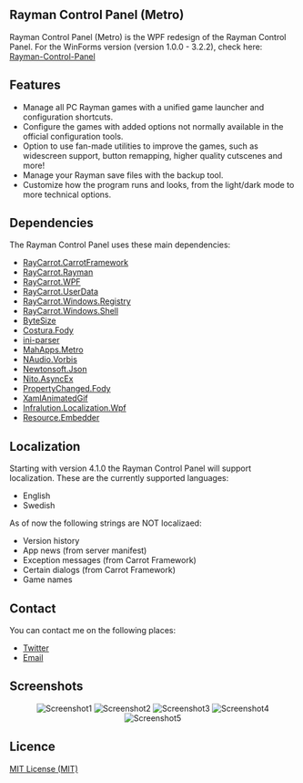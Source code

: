 ## Rayman Control Panel (Metro)
Rayman Control Panel (Metro) is the WPF redesign of the Rayman Control Panel. For the WinForms version (version 1.0.0 - 3.2.2), check here: [Rayman-Control-Panel](https://github.com/RayCarrot/Rayman-Control-Panel)

## Features
- Manage all PC Rayman games with a unified game launcher and configuration shortcuts.
- Configure the games with added options not normally available in the official configuration tools.
- Option to use fan-made utilities to improve the games, such as widescreen support, button remapping, higher quality cutscenes and more!
- Manage your Rayman save files with the backup tool.
- Customize how the program runs and looks, from the light/dark mode to more technical options.

## Dependencies
The Rayman Control Panel uses these main dependencies:

- [RayCarrot.CarrotFramework](https://github.com/RayCarrot/Carrot-Framework)
- [RayCarrot.Rayman](https://github.com/RayCarrot/RayCarrot.Rayman)
- [RayCarrot.WPF](https://github.com/RayCarrot/Carrot-WPF)
- [RayCarrot.UserData](https://github.com/RayCarrot/Carrot-Framework-Extensions/tree/master/RayCarrot.UserData)
- [RayCarrot.Windows.Registry](https://github.com/RayCarrot/Carrot-Framework-Extensions/tree/master/RayCarrot.Windows.Registry)
- [RayCarrot.Windows.Shell](https://github.com/RayCarrot/Carrot-Framework-Extensions/tree/master/RayCarrot.Windows.Shell)
- [ByteSize](https://github.com/omar/ByteSize)
- [Costura.Fody](https://github.com/Fody/Costura)
- [ini-parser](https://github.com/rickyah/ini-parser)
- [MahApps.Metro](https://github.com/MahApps/MahApps.Metro)
- [NAudio.Vorbis](https://github.com/NAudio/Vorbis/)
- [Newtonsoft.Json](https://github.com/JamesNK/Newtonsoft.Json)
- [Nito.AsyncEx](https://github.com/StephenCleary/AsyncEx)
- [PropertyChanged.Fody](https://github.com/Fody/PropertyChanged)
- [XamlAnimatedGif](https://github.com/XamlAnimatedGif/XamlAnimatedGif)
- [Infralution.Localization.Wpf](https://www.codeproject.com/Articles/35159/WPF-Localization-Using-RESX-Files)
- [Resource.Embedder](https://github.com/MarcStan/Resource.Embedder)

## Localization
Starting with version 4.1.0 the Rayman Control Panel will support localization. These are the currently supported languages:

- English
- Swedish

As of now the following strings are NOT localizaed:
- Version history
- App news (from server manifest)
- Exception messages (from Carrot Framework)
- Certain dialogs (from Carrot Framework)
- Game names

## Contact
You can contact me on the following places:

- [Twitter](https://twitter.com/RayCarrot)
- [Email](mailto:RayCarrotMaster@gmail.com)

## Screenshots

<div align="center">

<img alt="Screenshot1" src="https://raw.githubusercontent.com/RayCarrot/Rayman-Control-Panel-Metro/master/Screenshots/Screenshot1.png">

<img alt="Screenshot2" src="https://raw.githubusercontent.com/RayCarrot/Rayman-Control-Panel-Metro/master/Screenshots/Screenshot2.png">

<img alt="Screenshot3" src="https://raw.githubusercontent.com/RayCarrot/Rayman-Control-Panel-Metro/master/Screenshots/Screenshot3.png">

<img alt="Screenshot4" src="https://raw.githubusercontent.com/RayCarrot/Rayman-Control-Panel-Metro/master/Screenshots/Screenshot4.png">

<img alt="Screenshot5" src="https://raw.githubusercontent.com/RayCarrot/Rayman-Control-Panel-Metro/master/Screenshots/Screenshot5.png">

</div>

## Licence

[MIT License (MIT)](./LICENSE)